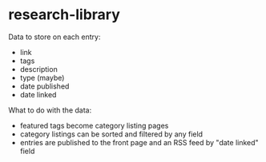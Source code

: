 # research-library

Data to store on each entry:

- link
- tags
- description
- type (maybe)
- date published
- date linked

What to do with the data:

- featured tags become category listing pages
- category listings can be sorted and filtered by any field
- entries are published to the front page and an RSS feed by "date linked" field
